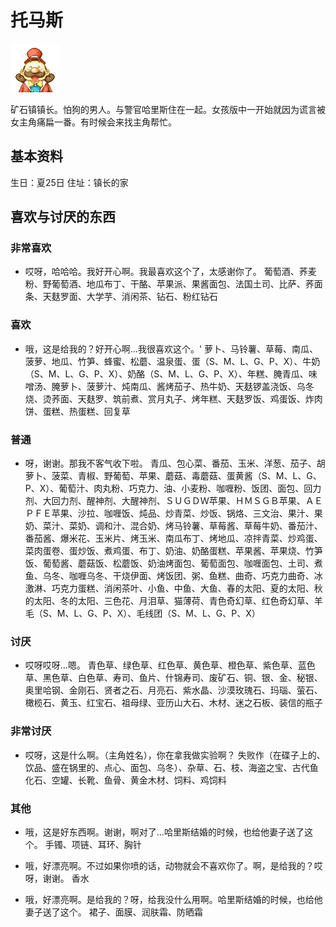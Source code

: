 # 托马斯

![托马斯.png](托马斯.png)

矿石镇镇长。怕狗的男人。与警官哈里斯住在一起。女孩版中一开始就因为谎言被女主角痛扁一番。有时候会来找主角帮忙。

## 基本资料

生日：夏25日
住址：镇长的家

## 喜欢与讨厌的东西

### 非常喜欢

- 哎呀，哈哈哈。我好开心啊。我最喜欢这个了，太感谢你了。
葡萄酒、荞麦粉、野葡萄酒、地瓜布丁、干酪、苹果派、果酱面包、法国土司、比萨、荞面条、天麸罗面、大学芋、消闲茶、钻石、粉红钻石

### 喜欢

- 哦，这是给我的？好开心啊…我很喜欢这个。'
萝卜、马铃薯、草莓、南瓜、菠萝、地瓜、竹笋、蜂蜜、松蘑、温泉蛋、蛋（S、M、L、G、P、X）、牛奶（S、M、L、G、P、X）、奶酪（S、M、L、G、P、X）、年糕、腌青瓜、味噌汤、腌萝卜、菠萝汁、炖南瓜、酱烤茄子、热牛奶、天麸锣盖浇饭、乌冬烧、烫荞面、天麸罗、筑前煮、赏月丸子、烤年糕、天麸罗饭、鸡蛋饭、炸肉饼、蛋糕、热蛋糕、回复草

### 普通

- 呀，谢谢。那我不客气收下啦。
青瓜、包心菜、番茄、玉米、洋葱、茄子、胡萝卜、菠菜、青椒、野葡萄、苹果、蘑菇、毒蘑菇、蛋黄酱（S、M、L、G、P、X）、葡萄汁、肉丸粉、巧克力、油、小麦粉、咖喱粉、饭团、面包、回力剂、大回力剂、醒神剂、大醒神剂、ＳＵＧＤＷ苹果、ＨＭＳＧＢ苹果、ＡＥＰＦＥ苹果、沙拉、咖喱饭、炖品、炒青菜、炒饭、锅烙、三文治、果汁、果奶、菜汁、菜奶、调和汁、混合奶、烤马铃薯、草莓酱、草莓牛奶、番茄汁、番茄酱、爆米花、玉米片、烤玉米、南瓜布丁、烤地瓜、凉拌青菜、炒鸡蛋、菜肉蛋卷、蛋炒饭、煮鸡蛋、布丁、奶油、奶酪蛋糕、苹果酱、苹果烧、竹笋饭、葡萄酱、蘑菇饭、松蘑饭、奶油烤面包、葡萄面包、咖喱面包、土司、煮鱼、乌冬、咖喱乌冬、干烧伊面、烤饭团、粥、鱼糕、曲奇、巧克力曲奇、冰激淋、巧克力蛋糕、消闲茶叶、小鱼、中鱼、大鱼、春的太阳、夏的太阳、秋的太阳、冬的太阳、三色花、月泪草、猫薄荷、青色奇幻草、红色奇幻草、羊毛（S、M、L、G、P、X）、毛线团（S、M、L、G、P、X）

### 讨厌

- 哎呀哎呀…嗯。
青色草、绿色草、红色草、黄色草、橙色草、紫色草、蓝色草、黑色草、白色草、寿司、鱼片、什锦寿司、废矿石、铜、银、金、秘银、奥里哈钢、金刚石、贤者之石、月亮石、紫水晶、沙漠玫瑰石、玛瑙、萤石、橄榄石、黄玉、红宝石、祖母绿、亚历山大石、木材、迷之石板、装信的瓶子

### 非常讨厌

- 哎呀，这是什么啊。（主角姓名），你在拿我做实验啊？
失败作（在碟子上的、饮品、盛在锅里的、点心、面包、乌冬）、杂草、石、枝、海盗之宝、古代鱼化石、空罐、长靴、鱼骨、黄金木材、饲料、鸡饲料

### 其他

- 哦，这是好东西啊。谢谢，啊对了…哈里斯结婚的时候，也给他妻子送了这个。
手镯、项链、耳环、胸针

- 哦，好漂亮啊。不过如果你喷的话，动物就会不喜欢你了。啊，是给我的？哎呀，谢谢。
香水

- 哦，好漂亮啊。是给我的？呀，给我没什么用啊。哈里斯结婚的时候，也给他妻子送了这个。
裙子、面膜、润肤霜、防晒霜
